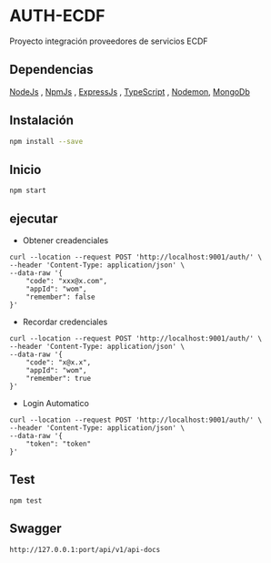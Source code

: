 # AUTH-ECDF

Proyecto integración proveedores de servicios ECDF

## Dependencias

[NodeJs](https://nodejs.org/es) , 
[NpmJs](https://www.npmjs.com) ,
[ExpressJs](https://expressjs.com/es) ,
[TypeScript](https://www.typescriptlang.org) , 
[Nodemon](https://nodemon.io),
[MongoDb](https://www.mongodb.com) 

## Instalación
```bash
npm install --save
```

## Inicio

```npm
npm start
```

## ejecutar

- Obtener creadenciales
```
curl --location --request POST 'http://localhost:9001/auth/' \
--header 'Content-Type: application/json' \
--data-raw '{
    "code": "xxx@x.com",
    "appId": "wom",
    "remember": false
}'
```

- Recordar credenciales
```
curl --location --request POST 'http://localhost:9001/auth/' \
--header 'Content-Type: application/json' \
--data-raw '{
    "code": "x@x.x",
    "appId": "wom",
    "remember": true
}'
```
- Login Automatico

```
curl --location --request POST 'http://localhost:9001/auth/' \
--header 'Content-Type: application/json' \
--data-raw '{
    "token": "token"
}'
```

## Test

```npm
npm test
```

## Swagger

```sh
http://127.0.0.1:port/api/v1/api-docs
```

